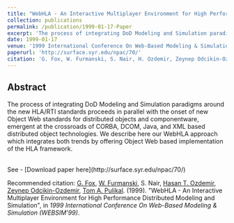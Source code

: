 ```yaml
---
title: "WebHLA - An Interactive Multiplayer Environment for High Performance Distributed Modeling and Simulation"
collection: publications
permalink: /publication/1999-01-17-Paper
excerpt: 'The process of integrating DoD Modeling and Simulation paradigms around the new HLA/RTI standards proceeds in parallel with the onset of new Object Web standards for distributed objects and componentware, emergent at the crossroads of CORBA, DCOM, Java, and XML based distributed object technologies. We describe here our WebHLA approach which integrates both trends by offering Object Web based implementation of the HLA framework. See http://surface.syr.edu/npac/70/'
date: 1999-01-17
venue: '1999 International Conference On Web-Based Modeling & Simulation (WEBSIM’99), part of 1999 Western Multi Conference (WMC’99) and also published by MSRC as CEWES MSRC/PET TR/99-14'
paperurl: 'http://surface.syr.edu/npac/70/'
citation: 'G. Fox, W. Furmanski, S. Nair, H. Ozdemir, Zeynep Odcikin-Ozdemir, Tom A. Pulikal. (1999). &quot;WebHLA - An Interactive Multiplayer Environment for High Performance Distributed Modeling and Simulation&quot;, in <i>1999 International Conference On Web-Based Modeling & Simulation (WEBSIM’99)</i>.'
---
```


Abstract
-------- 
The process of integrating DoD Modeling and Simulation paradigms around the new HLA/RTI standards proceeds in parallel with the onset of new Object Web standards for distributed objects and componentware, emergent at the crossroads of CORBA, DCOM, Java, and XML based distributed object technologies. We describe here our WebHLA approach which integrates both trends by offering Object Web based implementation of the HLA framework. 

<br>
See 
- [Download paper here](http://surface.syr.edu/npac/70/)

Recommended citation: [G. Fox](https://www.linkedin.com/in/geoffrey-fox-10581a1/), [W. Furmanski](https://www.linkedin.com/in/wojtek-furmanski-30248957/), S. Nair, [Hasan T. Ozdemir](https://www.linkedin.com/in/hasantimucinozdemir/), [Zeynep Odcikin-Ozdemir](https://www.linkedin.com/in/zeynepodcikinozdemir/), [Tom A. Pulikal](https://www.linkedin.com/in/tom-pulikal-74055942/). (1999). "WebHLA - An Interactive Multiplayer Environment for High Performance Distributed Modeling and Simulation", in <i>1999 International Conference On Web-Based Modeling & Simulation (WEBSIM’99)</i>. 

